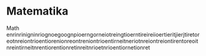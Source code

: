# Matematika
Math
enrinrinigninriognoegoognpioerngorneiotreingtioerntireireiioertieritjierjtiretoreotnreiontrioentiorenionreontreniontrioentirneitneriotnreiontreiontirentoreoitnreintirneitnrentiorentionretinreitnrioetnrioentiornetionret
